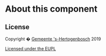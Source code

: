 # About this component


## License
Copyright � [Gemeente 's-Hertogenbosch](https://www.s-hertogenbosch.nl/) 2019

[Licensed under the EUPL](LICENCE.md)
